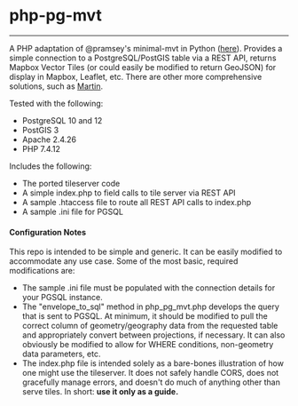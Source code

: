 # php-pg-mvt

---

A PHP adaptation of @pramsey's minimal-mvt in Python ([here](https://github.com/pramsey/minimal-mvt)). Provides a simple connection to a PostgreSQL/PostGIS table via a REST API, returns Mapbox Vector Tiles (or could easily be modified to return GeoJSON) for display in Mapbox, Leaflet, etc. There are other more comprehensive solutions, such as [Martin](https://github.com/urbica/martin).

Tested with the following:

- PostgreSQL 10 and 12
- PostGIS 3
- Apache 2.4.26
- PHP 7.4.12

Includes the following:

- The ported tileserver code
- A simple index.php to field calls to tile server via REST API
- A sample .htaccess file to route all REST API calls to index.php
- A sample .ini file for PGSQL

#### Configuration Notes

This repo is intended to be simple and generic. It can be easily modified to accommodate any use case. Some of the most basic, required modifications are:
- The sample .ini file must be populated with the connection details for your PGSQL instance.
- The "envelope_to_sql" method in php_pg_mvt.php develops the query that is sent to PGSQL. At minimum, it should be modified to pull the correct column of geometry/geography data from the requested table and appropriately convert between projections, if necessary. It can also obviously be modified to allow for WHERE conditions, non-geometry data parameters, etc.
- The index.php file is intended solely as a bare-bones illustration of how one might use the tileserver. It does not safely handle CORS, does not gracefully manage errors, and doesn't do much of anything other than serve tiles. In short: **use it only as a guide.**